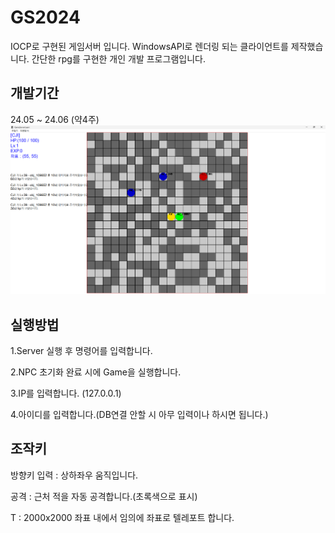 # GS2024
IOCP로 구현된 게임서버 입니다.
WindowsAPI로 렌더링 되는 클라이언트를 제작했습니다.
간단한 rpg를 구현한 개인 개발 프로그램입니다.

## 개발기간
24.05 ~ 24.06 (약4주)
![image](https://github.com/CJI2019/GS2024/blob/master/image/game.png)
## 실행방법
1.Server 실행 후 명령어를 입력합니다.

2.NPC 초기화 완료 시에 Game을 실행합니다.

3.IP를 입력합니다. (127.0.0.1)

4.아이디를 입력합니다.(DB연결 안할 시 아무 입력이나 하시면 됩니다.)

## 조작키
방향키 입력 : 상하좌우 움직입니다.

공격 :  근처 적을 자동 공격합니다.(초록색으로 표시)

T : 2000x2000 좌표 내에서 임의에 좌표로 텔레포트 합니다.
